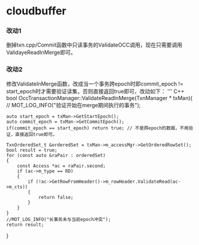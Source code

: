 # cloudbuffer

### 改动1
删掉txn.cpp/Commit函数中只读事务的ValidateOCC调用，现在只需要调用ValidayeReadInMerge即可。
### 改动2
修改ValidateInMerge函数，改成当一个事务跨epoch时即commit_epoch != start_epoch时才需要验证读集，否则直接返回true即可，改动如下：
''' C++ 
bool OccTransactionManager::ValidateReadInMerge(TxnManager * txMan){
    // MOT_LOG_INFO("验证开始在merge期间执行的事务");

    auto start_epoch = txMan->GetStartEpoch();
    auto commit_epoch = txMan->GetCommitEpoch();
    if(commit_epoch == start_epoch) return true; // 不是跨epoch的数据，不用验证，直接返回true即可。
    
    TxnOrderedSet_t &orderedSet = txMan->m_accessMgr->GetOrderedRowSet();
    bool result = true;
    for (const auto &raPair : orderedSet)
    {
        const Access *ac = raPair.second;
        if (ac->m_type == RD)
        {
            if (!ac->GetRowFromHeader()->m_rowHeader.ValidateRead(ac->m_cts))
            {
                return false;
            }
        }
    }
    //MOT_LOG_INFO("长事务未与当前epoch冲突");
    return result;
}
